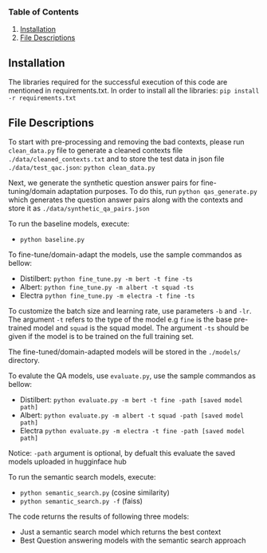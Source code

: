 
### Table of Contents

1. [Installation](#motivation)
2. [File Descriptions](#files)

## Installation <a name="installation"></a>

The libraries required for the successful execution of this code are mentioned in requirements.txt. In order to install all the libraries:
`pip install -r requirements.txt`

## File Descriptions <a name="files"></a>

To start with pre-processing and removing the bad contexts, please run `clean_data.py` file to generate a cleaned contexts file `./data/cleaned_contexts.txt` and to store the test data in json file `./data/test_qac.json`:
```python clean_data.py```


Next, we generate the synthetic question answer pairs for fine-tuning/domain adaptation purposes. To do this, run `python qas_generate.py` which generates the question answer pairs along with the contexts and store it as `./data/synthetic_qa_pairs.json`

To run the baseline models, execute:
- `python baseline.py`

To fine-tune/domain-adapt the models, use the sample commandos as bellow:
- Distilbert: `python fine_tune.py -m bert -t fine -ts`
- Albert: `python fine_tune.py -m albert -t squad -ts`
- Electra `python fine_tune.py -m electra -t fine -ts`

To customize the batch size and learning rate, use parameters `-b` and `-lr`. The argument `-t` refers to the type of the model e.g `fine` is the base pre-trained model and `squad` is the squad model. The argument `-ts` should be given if the model is to be trained on the full training set.

The fine-tuned/domain-adapted models will be stored in the `./models/` directory. 

To evalute the QA models, use `evaluate.py`, use the sample commandos as bellow:
- Distilbert: `python evaluate.py -m bert -t fine -path [saved model path]`
- Albert: `python evaluate.py -m albert -t squad -path [saved model path]`
- Electra `python evaluate.py -m electra -t fine -path [saved model path]`

Notice: `-path` argument is optional, by defualt this evaluate the saved models uploaded in hugginface hub

To run the semantic search models, execute:
- `python semantic_search.py` (cosine similarity)
- `python semantic_search.py -f` (faiss)

The code returns the results of following three models:
- Just a semantic search model which returns the best context
- Best Question answering models with the semantic search approach

